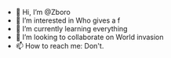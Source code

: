 - 👋 Hi, I’m @Zboro
- 👀 I’m interested in Who gives a f
- 🌱 I’m currently learning everything
- 💞️ I’m looking to collaborate on World invasion
- 📫 How to reach me: Don't.
